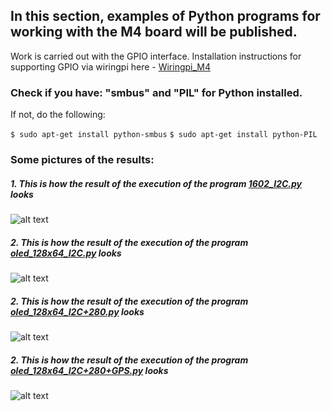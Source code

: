 ## In this section, examples of Python programs for working with the M4 board will be published.
Work is carried out with the GPIO interface.
Installation instructions for supporting GPIO via wiringpi here - [Wiringpi_M4](https://github.com/Pavelectric/WiringPi_M4)

### Check if you have: "smbus" and "PIL" for Python installed.
If not, do the following:

```$ sudo apt-get install python-smbus```
```$ sudo apt-get install python-PIL```


### Some pictures of the results:

##### 1. This is how the result of the execution of the program [_1602_I2C.py_](https://github.com/Pavelectric/Python_GPIO/blob/master/1602_I2C.py) looks
![alt text](https://github.com/Pavelectric/M4/blob/master/1602_I2C.jpg)

##### 2. This is how the result of the execution of the program [_oled_128x64_I2C.py_](https://github.com/Pavelectric/Python_GPIO/blob/master/oled_128x64_I2C.py) looks
![alt text](https://github.com/Pavelectric/M4/blob/master/128_64_I2C.jpg)


##### 2. This is how the result of the execution of the program [_oled_128x64_I2C+280.py_](https://github.com/Pavelectric/Python_GPIO/blob/master/oled_128x64_I2C%2B280.py) looks
![alt text](https://github.com/Pavelectric/M4/blob/master/128_64_280.jpg)

##### 2. This is how the result of the execution of the program [_oled_128x64_I2C+280+GPS.py_](https://github.com/Pavelectric/Python_GPIO/blob/master/oled_128x64_I2C%2B280%2BGPS.py) looks
![alt text](https://github.com/Pavelectric/M4/blob/master/128_64_280_GPS.jpg)

